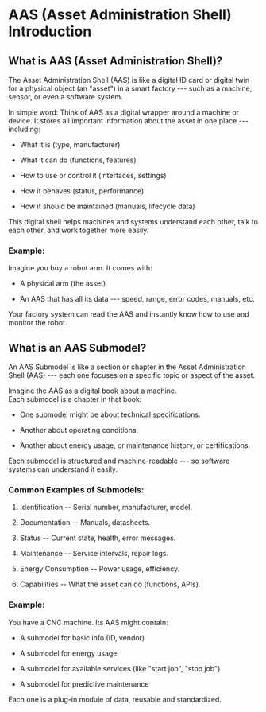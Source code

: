 # AAS (Asset Administration Shell) Introduction

## **What is AAS (Asset Administration Shell)?**

The Asset Administration Shell (AAS) is like a digital ID card or
digital twin for a physical object (an "asset") in a smart factory ---
such as a machine, sensor, or even a software system.

In simple word: Think of AAS as a digital wrapper around a machine or
device. It stores all important information about the asset in one place
--- including:

-   What it is (type, manufacturer)

-   What it can do (functions, features)

-   How to use or control it (interfaces, settings)

-   How it behaves (status, performance)

-   How it should be maintained (manuals, lifecycle data)

This digital shell helps machines and systems understand each other,
talk to each other, and work together more easily.

### **Example:**

Imagine you buy a robot arm. It comes with:

-   A physical arm (the asset)

-   An AAS that has all its data --- speed, range, error codes, manuals,
    etc.

Your factory system can read the AAS and instantly know how to use and
monitor the robot.

## **What is an AAS Submodel?**

An AAS Submodel is like a section or chapter in the Asset Administration
Shell (AAS) --- each one focuses on a specific topic or aspect of the
asset.

Imagine the AAS as a digital book about a machine.\
Each submodel is a chapter in that book:

-   One submodel might be about technical specifications.

-   Another about operating conditions.

-   Another about energy usage, or maintenance history, or
    certifications.

Each submodel is structured and machine-readable --- so software systems
can understand it easily.

### **Common Examples of Submodels:**

1.  Identification -- Serial number, manufacturer, model.

2.  Documentation -- Manuals, datasheets.

3.  Status -- Current state, health, error messages.

4.  Maintenance -- Service intervals, repair logs.

5.  Energy Consumption -- Power usage, efficiency.

6.  Capabilities -- What the asset can do (functions, APIs).

### **Example:**

You have a CNC machine. Its AAS might contain:

-   A submodel for basic info (ID, vendor)

-   A submodel for energy usage

-   A submodel for available services (like "start job", "stop job")

-   A submodel for predictive maintenance

Each one is a plug-in module of data, reusable and standardized.

